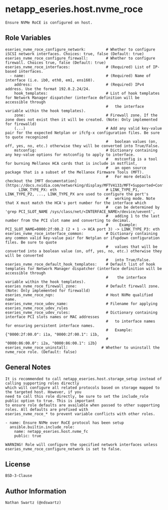 # netapp_eseries.host.nvme_roce
    Ensure NVMe RoCE is configured on host.

## Role Variables
    eseries_nvme_roce_configure_network:         # Whether to configure iSCSI network interfaces. Choices: true, false (Default: true)
    eseries_nvme_roce_configure_firewall:        # Whether to configure firewall. Choices true, false (Default: true)
    eseries_nvme_roce_interfaces:                # (Required) List of IP-based interfaces.
      - name:                                    # (Required) Name of interface (i.e. ib0, eth0, em1, ens160).
        address:                                 # (Required) IPv4 address. Use the format 192.0.2.24/24.
        hook_templates:                          # List of hook templates for Network Manager dispatcher (interface definition will be accessible through
                                                 #   the interface variable within the hook templates).
        zone:                                    # Firewall zone. If the zone does not exist then it will be created. (Note: Only implemented for firewalld)
        (...)                                    # Add any valid key-value pair for the expected Netplan or ifcfg-x configuration files. Be sure to quote recognized
                                                 #   boolean values (on, off, yes, no, etc.) otherwise they will be converted into True/False.
        mstconfig:                               # Dictionary containing any key-value options for mstconfig to apply to interface.
                                                 #   mstconfig is a tool for burning Mellanox HCA cards that is include in mstflint,
                                                 #   an open source package that is a subset of the Mellanox Firmware Tools (MFT).
                                                 #   For more details checkout the [MFT documentation](https://docs.nvidia.com/networking/display/MFTV4133/MFT+Supported+Configurations+and+Parameters)
          LINK_TYPE_PX: eth                      # LINK_TYPE_P1, LINK_TYPE_P2, ..., LINK_TYPE_PX are used to configure the port's
                                                 #   working mode. Note that X must match the HCA's port number for the interface which
                                                 #   can be determined by 'grep PCI_SLOT_NAME /sys/class/net/<INTERFACE_NAME>/device/uevent',
                                                 #   adding 1 to the last number from the PCI slot name and converting to decimal.
                                                 #     Example: PCI_SLOT_NAME=0000:2f:00.2 (2 + 1 -> HCA port 3) -> LINK_TYPE_P3: eth
    eseries_nvme_roce_interface_common:          # Dictionary containing any common valid key-value pair for Netplan or ifupdown configuration files. Be sure to quote
                                                 #   values that will be converted into a boolean value (on, off, yes, no, etc.) otherwise they will be converted
                                                 #   into True/False.
    eseries_nvme_roce_default_hook_templates:    # Default list of hook templates for Network Manager dispatcher (interface definition will be accessible through
                                                 #    the interface variable within the hook templates).
    eseries_nvme_roce_firewall_zone:             # Default firewall zone. (Note: Only implemented for firewalld)
    eseries_nvme_roce_nqn:                       # Host NVMe qualified name.
    eseries_nvme_roce_udev_name:                 # Filename for applying eseries_nvme_roce_udev_rules
    eseries_nvme_roce_udev_rules:                # Dictionary containing interface PCI slots names or MAC addresses
                                                 #   to interface names for ensuring persistent interface names.
                                                 #   Example: {"0000:2f:00.0": i1a, "0000:2f:00.1": i1b,
                                                 #             "0000:86:00.0": i2a, "0000:86:00.1": i2b}
    eseries_nvme_roce_uninstall:               # Whether to uninstall the nvme_roce role. (Default: false)

## General Notes
    It is recommended to call netapp_eseries.host.storage_setup instead of calling supporting roles directly
    which will configure all related protocols based on storage mapped to the targeted host. However, if you
    need to call this role directly, be sure to set the include_role public option to true. This is important
    to ensure role defaults are available when passed to other supporting roles. All defaults are prefixed with
    eseries_nvme_roce_* to prevent variable conflicts with other roles.

    - name: Ensure NVMe over RoCE protocol has been setup
      ansible.builtin.include_role:
        name: netapp_eseries.host.nvme_fc
        public: true

    WARNING! Role will configure the specified network interfaces unless eseries_nvme_roce_configure_network is set to false.

## License
    BSD-3-Clause

## Author Information
    Nathan Swartz (@ndswartz)

